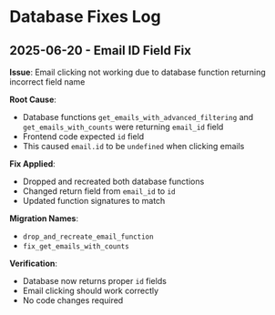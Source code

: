 # Database Fixes Log

## 2025-06-20 - Email ID Field Fix

**Issue**: Email clicking not working due to database function returning incorrect field name

**Root Cause**: 
- Database functions `get_emails_with_advanced_filtering` and `get_emails_with_counts` were returning `email_id` field
- Frontend code expected `id` field
- This caused `email.id` to be `undefined` when clicking emails

**Fix Applied**:
- Dropped and recreated both database functions
- Changed return field from `email_id` to `id` 
- Updated function signatures to match

**Migration Names**:
- `drop_and_recreate_email_function`
- `fix_get_emails_with_counts`

**Verification**:
- Database now returns proper `id` fields
- Email clicking should work correctly
- No code changes required